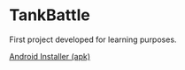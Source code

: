 # TankBattle
First project developed for learning purposes.

[Android Installer (apk)](http://danilodelponte.com/TankBattle.apk)

